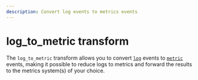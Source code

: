 ```yaml
---
description: Convert log events to metrics events
---
```


# log\_to\_metric transform

The `log_to_metric` transform allows you to convert [`log`](../../../about/data-model.md#log) events to [`metric`](../../../about/data-model.md#metric) events, making it possible to reduce logs to metrics and forward the results to the metrics system\(s\) of your choice.



